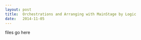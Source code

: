```yaml
---
layout: post
title:  Orchestrations and Arranging with MainStage by Logic
date:   2014-11-05
---
```


files go here